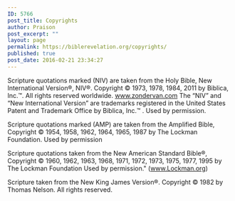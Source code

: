 ```yaml
---
ID: 5766
post_title: Copyrights
author: Praison
post_excerpt: ""
layout: page
permalink: https://biblerevelation.org/copyrights/
published: true
post_date: 2016-02-21 23:34:27
---
```

Scripture quotations marked (NIV) are taken from the Holy Bible, New International Version®, NIV®. Copyright © 1973, 1978, 1984, 2011 by Biblica, Inc.&#x2122;. All rights reserved worldwide. www.zondervan.com The “NIV” and “New International Version” are trademarks registered in the United States Patent and Trademark Office by Biblica, Inc.&#x2122; . Used by permission.

Scripture quotations marked (AMP) are taken from the Amplified Bible, Copyright © 1954, 1958, 1962, 1964, 1965, 1987 by The Lockman Foundation. Used by permission

Scripture quotations taken from the New American Standard Bible®, Copyright © 1960, 1962, 1963, 1968, 1971, 1972, 1973, 1975, 1977, 1995 by The Lockman Foundation Used by permission." (www.Lockman.org)

Scripture taken from the New King James Version®. Copyright © 1982 by Thomas Nelson. All rights reserved.